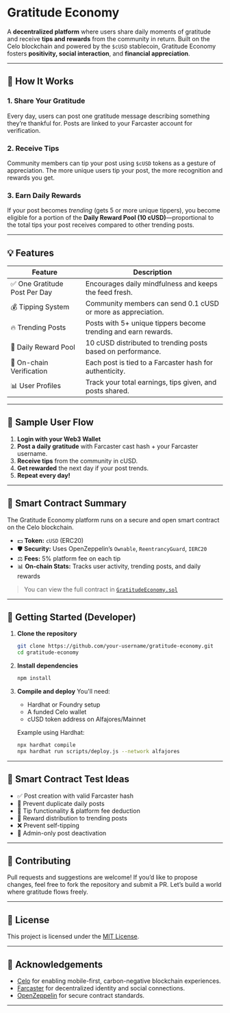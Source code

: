 

# Gratitude Economy

A **decentralized platform** where users share daily moments of gratitude and receive **tips and rewards** from the community in return. Built on the Celo blockchain and powered by the `$cUSD` stablecoin, Gratitude Economy fosters **positivity, social interaction**, and **financial appreciation**.

---

## 🌟 How It Works

### 1. **Share Your Gratitude**

Every day, users can post one gratitude message describing something they’re thankful for. Posts are linked to your Farcaster account for verification.

### 2. **Receive Tips**

Community members can tip your post using `$cUSD` tokens as a gesture of appreciation. The more unique users tip your post, the more recognition and rewards you get.

### 3. **Earn Daily Rewards**

If your post becomes *trending* (gets 5 or more unique tippers), you become eligible for a portion of the **Daily Reward Pool (10 cUSD)**—proportional to the total tips your post receives compared to other trending posts.

---

## 💡 Features

| Feature                      | Description                                                    |
| ---------------------------- | -------------------------------------------------------------- |
| ✅ One Gratitude Post Per Day | Encourages daily mindfulness and keeps the feed fresh.         |
| 💰 Tipping System            | Community members can send 0.1 cUSD or more as appreciation.   |
| 🔥 Trending Posts            | Posts with 5+ unique tippers become trending and earn rewards. |
| 📅 Daily Reward Pool         | 10 cUSD distributed to trending posts based on performance.    |
| 🔐 On-chain Verification     | Each post is tied to a Farcaster hash for authenticity.        |
| 📊 User Profiles             | Track your total earnings, tips given, and posts shared.       |

---

## 📸 Sample User Flow

1. **Login with your Web3 Wallet**
2. **Post a daily gratitude** with Farcaster cast hash + your Farcaster username.
3. **Receive tips** from the community in cUSD.
4. **Get rewarded** the next day if your post trends.
5. **Repeat every day!**

---

## 🔗 Smart Contract Summary

The Gratitude Economy platform runs on a secure and open smart contract on the Celo blockchain.

* 💵 **Token:** `cUSD` (ERC20)
* 🛡️ **Security:** Uses OpenZeppelin’s `Ownable`, `ReentrancyGuard`, `IERC20`
* ⚖️ **Fees:** 5% platform fee on each tip
* 📊 **On-chain Stats:** Tracks user activity, trending posts, and daily rewards

> You can view the full contract in [`GratitudeEconomy.sol`](./contracts/GratitudeEconomy.sol)

---

## 🚀 Getting Started (Developer)

1. **Clone the repository**

   ```bash
   git clone https://github.com/your-username/gratitude-economy.git
   cd gratitude-economy
   ```

2. **Install dependencies**

   ```bash
   npm install
   ```

3. **Compile and deploy**
   You'll need:

   * Hardhat or Foundry setup
   * A funded Celo wallet
   * cUSD token address on Alfajores/Mainnet

   Example using Hardhat:

   ```bash
   npx hardhat compile
   npx hardhat run scripts/deploy.js --network alfajores
   ```

---

## 🧪 Smart Contract Test Ideas

* ✅ Post creation with valid Farcaster hash
* 🔁 Prevent duplicate daily posts
* 💸 Tip functionality & platform fee deduction
* 🚀 Reward distribution to trending posts
* ❌ Prevent self-tipping
* 🔐 Admin-only post deactivation

---

## 🤝 Contributing

Pull requests and suggestions are welcome! If you’d like to propose changes, feel free to fork the repository and submit a PR. Let’s build a world where gratitude flows freely.

---

## 📘 License

This project is licensed under the [MIT License](./LICENSE).

---

## 🙌 Acknowledgements

* [Celo](https://celo.org/) for enabling mobile-first, carbon-negative blockchain experiences.
* [Farcaster](https://farcaster.xyz) for decentralized identity and social connections.
* [OpenZeppelin](https://docs.openzeppelin.com/) for secure contract standards.

---
